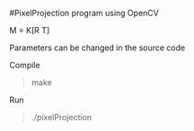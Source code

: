 #PixelProjection program using OpenCV

M = K[R T]

Parameters can be changed in the source code

Compile 
> make

Run
> ./pixelProjection
